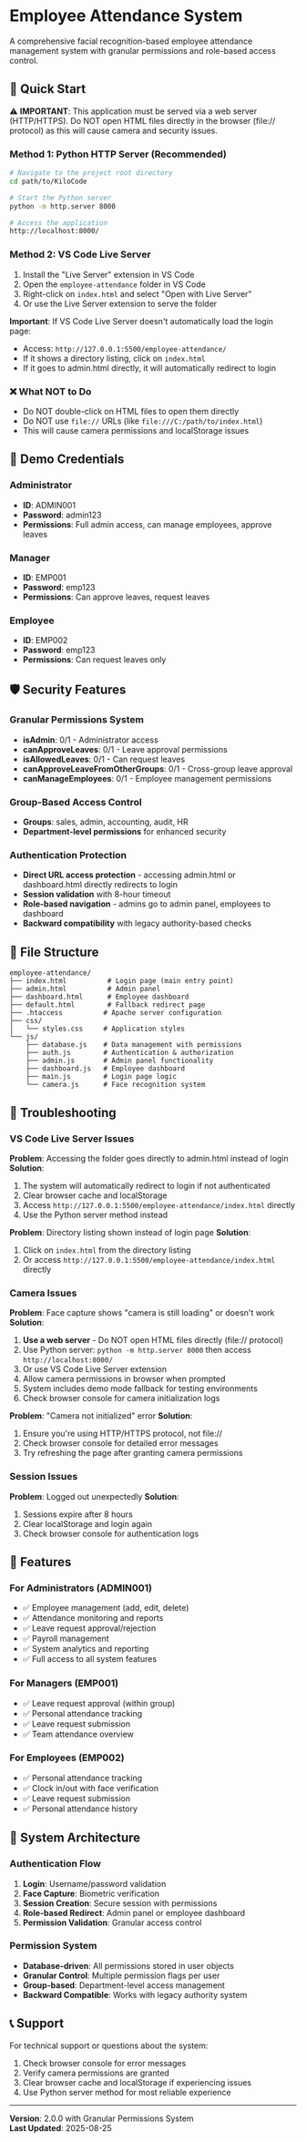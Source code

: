 # Employee Attendance System

A comprehensive facial recognition-based employee attendance management system with granular permissions and role-based access control.

## 🚀 Quick Start

⚠️ **IMPORTANT**: This application must be served via a web server (HTTP/HTTPS). Do NOT open HTML files directly in the browser (file:// protocol) as this will cause camera and security issues.

### Method 1: Python HTTP Server (Recommended)
```bash
# Navigate to the project root directory
cd path/to/KiloCode

# Start the Python server
python -m http.server 8000

# Access the application
http://localhost:8000/
```

### Method 2: VS Code Live Server
1. Install the "Live Server" extension in VS Code
2. Open the `employee-attendance` folder in VS Code
3. Right-click on `index.html` and select "Open with Live Server"
4. Or use the Live Server extension to serve the folder

**Important**: If VS Code Live Server doesn't automatically load the login page:
- Access: `http://127.0.0.1:5500/employee-attendance/`
- If it shows a directory listing, click on `index.html`
- If it goes to admin.html directly, it will automatically redirect to login

### ❌ What NOT to Do
- Do NOT double-click on HTML files to open them directly
- Do NOT use `file://` URLs (like `file:///C:/path/to/index.html`)
- This will cause camera permissions and localStorage issues

## 🔐 Demo Credentials

### Administrator
- **ID**: ADMIN001
- **Password**: admin123
- **Permissions**: Full admin access, can manage employees, approve leaves

### Manager
- **ID**: EMP001  
- **Password**: emp123
- **Permissions**: Can approve leaves, request leaves

### Employee
- **ID**: EMP002
- **Password**: emp123
- **Permissions**: Can request leaves only

## 🛡️ Security Features

### Granular Permissions System
- **isAdmin**: 0/1 - Administrator access
- **canApproveLeaves**: 0/1 - Leave approval permissions
- **isAllowedLeaves**: 0/1 - Can request leaves
- **canApproveLeaveFromOtherGroups**: 0/1 - Cross-group leave approval
- **canManageEmployees**: 0/1 - Employee management permissions

### Group-Based Access Control
- **Groups**: sales, admin, accounting, audit, HR
- **Department-level permissions** for enhanced security

### Authentication Protection
- **Direct URL access protection** - accessing admin.html or dashboard.html directly redirects to login
- **Session validation** with 8-hour timeout
- **Role-based navigation** - admins go to admin panel, employees to dashboard
- **Backward compatibility** with legacy authority-based checks

## 📁 File Structure

```
employee-attendance/
├── index.html          # Login page (main entry point)
├── admin.html          # Admin panel
├── dashboard.html      # Employee dashboard
├── default.html        # Fallback redirect page
├── .htaccess          # Apache server configuration
├── css/
│   └── styles.css     # Application styles
└── js/
    ├── database.js    # Data management with permissions
    ├── auth.js        # Authentication & authorization
    ├── admin.js       # Admin panel functionality
    ├── dashboard.js   # Employee dashboard
    ├── main.js        # Login page logic
    └── camera.js      # Face recognition system
```

## 🔧 Troubleshooting

### VS Code Live Server Issues

**Problem**: Accessing the folder goes directly to admin.html instead of login
**Solution**: 
1. The system will automatically redirect to login if not authenticated
2. Clear browser cache and localStorage
3. Access `http://127.0.0.1:5500/employee-attendance/index.html` directly
4. Use the Python server method instead

**Problem**: Directory listing shown instead of login page
**Solution**:
1. Click on `index.html` from the directory listing
2. Or access `http://127.0.0.1:5500/employee-attendance/index.html` directly

### Camera Issues

**Problem**: Face capture shows "camera is still loading" or doesn't work
**Solution**:
1. **Use a web server** - Do NOT open HTML files directly (file:// protocol)
2. Use Python server: `python -m http.server 8000` then access `http://localhost:8000/`
3. Or use VS Code Live Server extension
4. Allow camera permissions in browser when prompted
5. System includes demo mode fallback for testing environments
6. Check browser console for camera initialization logs

**Problem**: "Camera not initialized" error
**Solution**:
1. Ensure you're using HTTP/HTTPS protocol, not file://
2. Check browser console for detailed error messages
3. Try refreshing the page after granting camera permissions

### Session Issues

**Problem**: Logged out unexpectedly
**Solution**:
1. Sessions expire after 8 hours
2. Clear localStorage and login again
3. Check browser console for authentication logs

## 🎯 Features

### For Administrators (ADMIN001)
- ✅ Employee management (add, edit, delete)
- ✅ Attendance monitoring and reports
- ✅ Leave request approval/rejection
- ✅ Payroll management
- ✅ System analytics and reporting
- ✅ Full access to all system features

### For Managers (EMP001)
- ✅ Leave request approval (within group)
- ✅ Personal attendance tracking
- ✅ Leave request submission
- ✅ Team attendance overview

### For Employees (EMP002)
- ✅ Personal attendance tracking
- ✅ Clock in/out with face verification
- ✅ Leave request submission
- ✅ Personal attendance history

## 🔄 System Architecture

### Authentication Flow
1. **Login**: Username/password validation
2. **Face Capture**: Biometric verification
3. **Session Creation**: Secure session with permissions
4. **Role-based Redirect**: Admin panel or employee dashboard
5. **Permission Validation**: Granular access control

### Permission System
- **Database-driven**: All permissions stored in user objects
- **Granular Control**: Multiple permission flags per user
- **Group-based**: Department-level access management
- **Backward Compatible**: Works with legacy authority system

## 📞 Support

For technical support or questions about the system:
1. Check browser console for error messages
2. Verify camera permissions are granted
3. Clear browser cache and localStorage if experiencing issues
4. Use Python server method for most reliable experience

---

**Version**: 2.0.0 with Granular Permissions System  
**Last Updated**: 2025-08-25